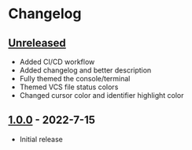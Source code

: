 # Changelog

## [Unreleased]
- Added CI/CD workflow
- Added changelog and better description
- Fully themed the console/terminal
- Themed VCS file status colors
- Changed cursor color and identifier highlight color

## [1.0.0] - 2022-7-15
- Initial release

[Unreleased]: https://github.com/frykher/jetbrains-kanagawa-theme/compare/v1.0.0...HEAD
[1.0.0]: https://github.com/frykher/jetbrains-kanagawa-theme/releases/tag/v1.0.0